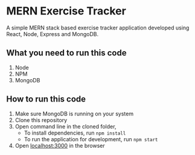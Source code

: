 # MERN Exercise Tracker
A simple MERN stack based exercise tracker application developed using React, Node, Express and MongoDB.



## What you need to run this code
1. Node 
2. NPM 
3. MongoDB

## How to run this code
1. Make sure MongoDB is running on your system
2. Clone this repository
3. Open command line in the cloned folder,
   - To install dependencies, run `npm install`
   - To run the application for development, run `npm start`
4. Open [localhost:3000](http://localhost:3000/) in the browser
